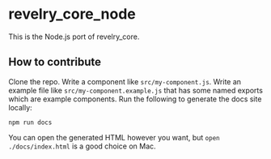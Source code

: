 # revelry_core_node
This is the Node.js port of revelry_core.

## How to contribute

Clone the repo. Write a component like `src/my-component.js`. Write an example file like `src/my-component.example.js` that has some named exports which are example components. Run the following to generate the docs site locally:

```
npm run docs
```

You can open the generated HTML however you want, but `open ./docs/index.html` is a good choice on Mac.
